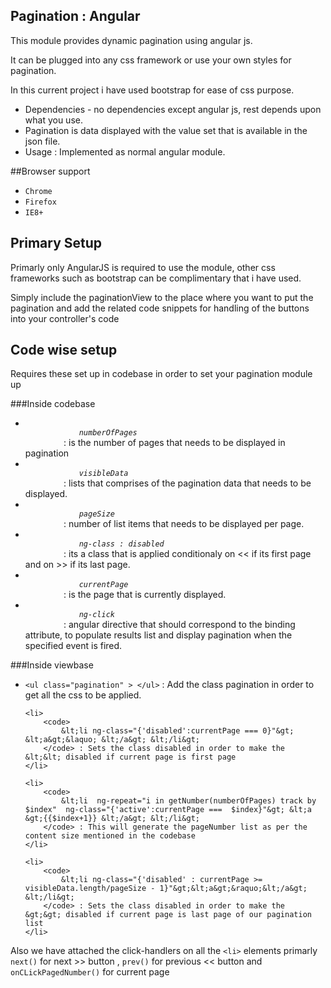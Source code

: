 ## Pagination : Angular 

This module  provides dynamic pagination using angular js.

It can be plugged into any css framework or use your own styles for pagination.

In this current project i have used bootstrap for ease of css purpose.
<ul>
	<li>Dependencies  - no dependencies except angular js, rest depends upon what you use.</li>
	<li>Pagination is data displayed with the value set that is available in the json file.</li>
	<li>Usage : Implemented as normal angular module.</li>
</ul>

##Browser support
<ul>
	<li><code>Chrome</code></li>
	<li><code>Firefox</code></li>
	<li><code>IE8+</code></li>
</ul>

## Primary Setup

Primarly only AngularJS is required to use the module, other css frameworks such as bootstrap can be complimentary that i have used.

Simply include the paginationView to the place where you want to put the pagination and add the related code snippets for handling of the buttons into your controller's  code

## Code wise setup

Requires these set up in codebase in order to set your pagination module up

###Inside codebase
<ul>
	<li>
		<code>
			<em>numberOfPages</em>
		</code> : is the number of pages that needs to be displayed in pagination
	</li>
	<li>
		<code>
			<em>visibleData</em>
		</code> : lists that comprises of the pagination data that needs to be displayed.	
	</li>
	<li>
		<code>
			<em>pageSize</em>
		</code> : number of list items that needs to be displayed per page.		
	</li>
	<li>
		<code>
			<em>ng-class : disabled</em>
		</code> : its a class that is applied conditionaly on &lt;&lt; if its first page and on &gt;&gt; if its last page.
	</li>
	<li>
		<code>
			<em>currentPage</em>
		</code> : is the page that is currently displayed.		
	</li>
	<li>
		<code>
			<em>ng-click</em>
		</code> : angular directive that should correspond to the binding attribute, to populate results list and display pagination when the specified event is fired.
	</li>
</ul>	



###Inside viewbase
<ul>
	<li>
		<code>&lt;ul class="pagination" &gt; &lt;/ul&gt;</code> : Add the class pagination in order to get all the css to be applied.
	</li>

	<li>
		<code>
			&lt;li ng-class="{'disabled':currentPage === 0}"&gt; &lt;a&gt;&laquo; &lt;/a&gt; &lt;/li&gt;
		</code> : Sets the class disabled in order to make the  &lt;&lt; disabled if current page is first page
	</li>

	<li>
		<code>
			&lt;li  ng-repeat="i in getNumber(numberOfPages) track by $index"  ng-class="{'active':currentPage ===  $index}"&gt; &lt;a &gt;{{$index+1}} &lt;/a&gt; &lt;/li&gt;
		</code> : This will generate the pageNumber list as per the content size mentioned in the codebase
	</li>

	<li>
		<code>
			&lt;li ng-class="{'disabled' : currentPage >= visibleData.length/pageSize - 1}"&gt;&lt;a&gt;&raquo;&lt;/a&gt; &lt;/li&gt;
		</code> : Sets the class disabled in order to make the  &gt;&gt; disabled if current page is last page of our pagination list
	</li>
	
</ul>


Also we have attached the click-handlers on all the <code>&lt;li&gt;</code> elements primarly <code>next()</code> for next &gt;&gt;  button , <code>prev()</code> for previous &lt;&lt;  button and <code>onCLickPagedNumber()</code> for current page

